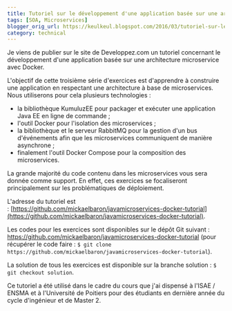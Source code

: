 ```yaml
---
title: Tutoriel sur le développement d'une application basée sur une architecture microservice avec Docker
tags: [SOA, Microservices]
blogger_orig_url: https://keulkeul.blogspot.com/2016/03/tutoriel-sur-le-developpement-dune.html
category: technical
---
```


Je viens de publier sur le site de Developpez.com un tutoriel concernant le développement d'une application basée sur une architecture microservice avec Docker.

L'objectif de cette troisième série d'exercices est d'apprendre à construire une application en respectant une architecture à base de microservices. Nous utiliserons pour cela plusieurs technologies :

* la bibliothèque KumuluzEE pour packager et exécuter une application Java EE en ligne de commande ;
* l'outil Docker pour l'isolation des microservices ;
* la bibliothèque et le serveur RabbitMQ pour la gestion d'un bus d'événements afin que les microservices communiquent de manière asynchrone ;
* finalement l'outil Docker Compose pour la composition des microservices.

La grande majorité du code contenu dans les microservices vous sera donnée comme support. En effet, ces exercices se focaliseront principalement sur les problématiques de déploiement.

L'adresse du tutoriel est : [https://github.com/mickaelbaron/javamicroservices-docker-tutorial](https://github.com/mickaelbaron/javamicroservices-docker-tutorial).

Les codes pour les exercices sont disponibles sur le dépôt Git suivant : https://github.com/mickaelbaron/javamicroservices-docker-tutorial (pour récupérer le code faire : `$ git clone https://github.com/mickaelbaron/javamicroservices-docker-tutorial`).

La solution de tous les exercices est disponible sur la branche solution : `$ git checkout solution`.

Ce tutoriel a été utilisé dans le cadre du cours que j'ai dispensé à l'ISAE / ENSMA et à l'Université de Poitiers pour des étudiants en dernière année du cycle d'ingénieur et de Master 2.